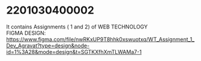 # 2201030400002
It contains Assignments ( 1 and 2) of WEB TECHNOLOGY
<BR>
FIGMA DESIGN: https://www.figma.com/file/nwRKxUP9T8hhk0xswuotxq/WT_Assignment_1_Dev_Agravat?type=design&node-id=1%3A28&mode=design&t=SGTKXfhXmTLWAMa7-1
